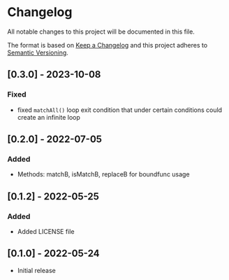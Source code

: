 # Changelog

All notable changes to this project will be documented in this file.

The format is based on [Keep a Changelog](http://keepachangelog.com/en/1.0.0/)
and this project adheres to [Semantic Versioning](http://semver.org/spec/v2.0.0.html).

<!-- markdownlint-disable MD024 -->

## [0.3.0] - 2023-10-08

### Fixed

- fixed `matchAll()` loop exit condition that under certain conditions could create an infinite loop

## [0.2.0] - 2022-07-05

### Added

- Methods: matchB, isMatchB, replaceB for boundfunc usage

## [0.1.2] - 2022-05-25

### Added

- Added LICENSE file

## [0.1.0] - 2022-05-24

- Initial release
